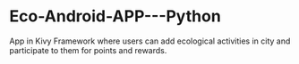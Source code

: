# Eco-Android-APP---Python
App in Kivy Framework where users can add ecological activities in city and participate to them for points and rewards.
